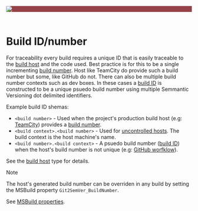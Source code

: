 ﻿---
uid: build-id
---

<div style="background-color:#944248;padding:0px;margin-bottom:0.5em">
  <img src="https://noetictools.github.io/Git2SemVer.MSBuild/Images/Git2SemVer_banner_840x70.png"/>
</div>
<br/>

# Build ID/number

For traceability every build requires a unique ID that is easily traceable to the [build host](xref:build-hosts) and the code used.
Best practice is for this to be a single incrementing [build number](xref:glossary#build-number). 
Host like TeamCity do provide such a build number but some, like GitHub do not.
There can also be multiple build number contexts such as dev boxes. 
In these cases a [build ID](xref:glossary#build-id) is constructed to be a unique psuedo build number using multiple Semmantic Versioning dot delimited identifiers.

Example build ID shemas:

* `<build number>`  - Used when the project's production build host (e.g: [TeamCity](xref:teamcity)) provides a [build number](xref:glossary#build-number).
* `<build context>.<build number>` - Used for [uncontrolled hosts](xref:uncontrolled-host). The build context is the host machine's name.
* `<build number>.<build context>` - A psuedo build number ([build ID](xref:glossary#build-id)) when the host's build number is not unique (e.g: [GitHub worfklow](xref:github-workflows)).

See the [build host](xref:build-hosts) type for details.

> [!NOTE]
> The host's generated build number can be overriden in any build by setting the MSBuild property `Git2SemVer_BuildNumber`.
>
> See [MSBuild properties](xref:msbuild-properties).
